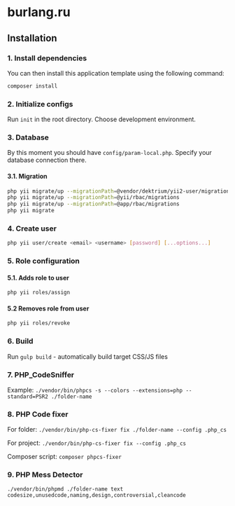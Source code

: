 burlang.ru
==========

Installation
------------

### 1. Install dependencies

You can then install this application template using the following command:

```bash
composer install
```

### 2. Initialize configs

Run `init` in the root directory. Choose development environment.

### 3. Database

By this moment you should have `config/param-local.php`. Specify your database connection there.

####  3.1. Migration

```bash
php yii migrate/up --migrationPath=@vendor/dektrium/yii2-user/migrations
php yii migrate/up --migrationPath=@yii/rbac/migrations
php yii migrate/up --migrationPath=@app/rbac/migrations
php yii migrate
```

### 4. Create user

```bash
php yii user/create <email> <username> [password] [...options...]
```

### 5. Role configuration

#### 5.1. Adds role to user

```bash
php yii roles/assign
```

#### 5.2 Removes role from user

```bash
php yii roles/revoke
```

### 6. Build

Run `gulp build` - automatically build target CSS/JS files

### 7. PHP_CodeSniffer

Example: `./vendor/bin/phpcs -s --colors --extensions=php --standard=PSR2 ./folder-name`

### 8. PHP Code fixer

For folder: `./vendor/bin/php-cs-fixer fix ./folder-name --config .php_cs`

For project: `./vendor/bin/php-cs-fixer fix --config .php_cs`

Composer script: `composer phpcs-fixer`


### 9. PHP Mess Detector

`./vendor/bin/phpmd ./folder-name text codesize,unusedcode,naming,design,controversial,cleancode`

